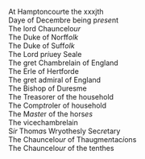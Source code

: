 ---
---
<div>

<div>
      <p>
		At Hamptonco<i>ur</i>te the xxxjth
		<br />Daye of Dece<i>m</i>bre being p<i>rese</i>nt
		<br />The lord Chauncelo<i>ur</i>
		<br />The Duke of Norff<i>olk</i>
		<br />The Duke of Suff<i>olk</i>
		<br />The Lord p<i>ri</i>uey Seale
		<br />The gret Chambrelain of England
		<br />The Erle of Hertforde
		<br />The gret admiral of England
		<br />The Bishop of Duresme
		<br />The Treasorer of the household
		<br />The Comp<i>tro</i>ler of household
		<br />The M<i>aste</i>r of the hors<i>es</i>
		<br />The vicechambrelain
		<br />S<i>ir</i> Thom<i>a</i>s Wryothesly Sec<i>re</i>tary
		<br />The Chauncelo<i>ur</i> of Thaugme<i>n</i>tac<i>i</i>ons
		<br />The Chauncelo<i>ur</i> of the tenthes
	</p>
<br /></div>
</div>